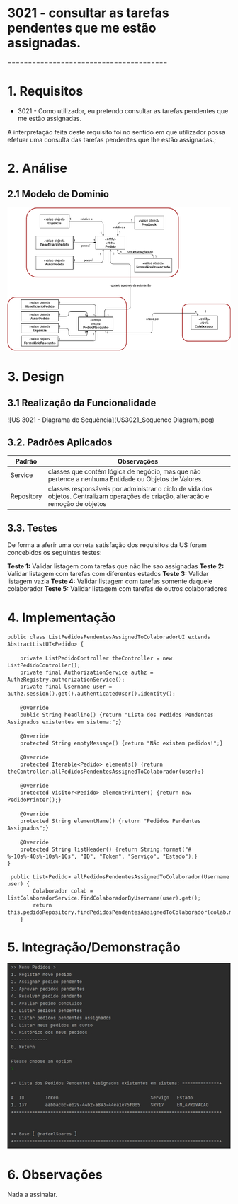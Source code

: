 # 3021 - consultar as tarefas pendentes que me estão assignadas.
=======================================


# 1. Requisitos

- 3021 - Como utilizador, eu pretendo consultar as tarefas pendentes que me estão assignadas.

A interpretação feita deste requisito foi no sentido em que utilizador possa efetuar uma consulta das tarefas pendentes que lhe estão assignadas.;  


# 2. Análise

## 2.1 Modelo de Domínio

![US 3021 - Modelo de Dominio](MD.png)


# 3. Design

## 3.1 Realização da Funcionalidade

![US 3021 - Diagrama de Sequência](US3021_Sequence Diagram.jpeg)


## 3.2. Padrões Aplicados

| **Padrão**   | **Observações**				|
|--------------|--------------------------------|
| Service      | classes que contém lógica de negócio, mas que não pertence a nenhuma Entidade ou Objetos de Valores. |
| Repository   | classes responsáveis por administrar o ciclo de vida dos objetos. Centralizam operações de criação, alteração e remoção de objetos |


## 3.3. Testes

De forma a aferir uma correta satisfação dos requisitos da US foram concebidos os seguintes testes:

**Teste 1:** Validar listagem com tarefas que não lhe sao assignadas
**Teste 2:** Validar listagem com tarefas com diferentes estados
**Teste 3:** Validar listagem vazia
**Teste 4:** Validar listagem com tarefas somente daquele colaborador
**Teste 5:** Validar listagem com tarefas de outros colaboradores


# 4. Implementação

```
public class ListPedidosPendentesAssignedToColaboradorUI extends AbstractListUI<Pedido> {

    private ListPedidoController theController = new ListPedidoController();
    private final AuthorizationService authz = AuthzRegistry.authorizationService();
    private final Username user = authz.session().get().authenticatedUser().identity();

    @Override
    public String headline() {return "Lista dos Pedidos Pendentes Assignados existentes em sistema:";}

    @Override
    protected String emptyMessage() {return "Não existem pedidos!";}

    @Override
    protected Iterable<Pedido> elements() {return theController.allPedidosPendentesAssignedToColaborador(user);}

    @Override
    protected Visitor<Pedido> elementPrinter() {return new PedidoPrinter();}

    @Override
    protected String elementName() {return "Pedidos Pendentes Assignados";}

    @Override
    protected String listHeader() {return String.format("#  %-10s%-40s%-10s%-10s", "ID", "Token", "Serviço", "Estado");}
}
```

```
 public List<Pedido> allPedidosPendentesAssignedToColaborador(Username user) {
        Colaborador colab = listColaboradorService.findColaboradorByUsername(user).get();
        return this.pedidoRepository.findPedidosPendentesAssignedToColaborador(colab.mecanographicNumber());
    }
```


# 5. Integração/Demonstração

![US 3021 - Demonstracao](US3021_Demo.jpg)

# 6. Observações

Nada a assinalar.
